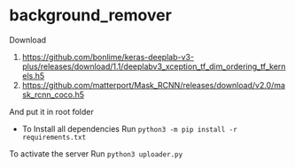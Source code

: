 # background_remover

Download 
1. https://github.com/bonlime/keras-deeplab-v3-plus/releases/download/1.1/deeplabv3_xception_tf_dim_ordering_tf_kernels.h5
2. https://github.com/matterport/Mask_RCNN/releases/download/v2.0/mask_rcnn_coco.h5

And put it in root folder

- To Install all dependencies
Run `python3 -m pip install -r requirements.txt`

To activate the server
Run `python3 uploader.py`
